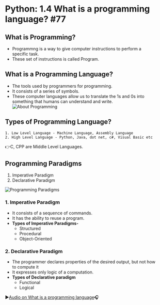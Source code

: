 # Python: 1.4 What is a programming language? #77

## **What is Programming?**
- Programmng is a way to give computer instructions to perform a specific task.
- These set of instructions is called Program.
## **What is a Programming Language?**
- The tools used by programmers for programming.
- It consists of a series of symbols.
- These computer languages allow us to translate the 1s and 0s into something that humans can understand and write. 
![About Programming](https://upload.wikimedia.org/wikipedia/commons/2/2d/Programming_language.png)
## **Types of Programming Language?**
    1. Low Level Language - Machine Language, Assembly Language
    2. High Level Language - Python, Java, dot net, c#, Visual Basic etc
:point_right:C, CPP are Middle Level Languages.
## **Programming Paradigms**
1. Imperative Paradigm
2. Declarative Paradigm

![Programming Paradigms](https://image.slidesharecdn.com/programmingparadigms-120517103615-phpapp02/95/programming-paradigms-1-728.jpg?cb=1337681177)
### **1. Imperative Paradigm**
- It consists of a sequence of commands.
- It has the ability to reuse a program.
- **Types of Imperative Paradigms-**
  - Structured
  - Procedural
  - Object-Oriented
### **2. Declarative Paradigm**
- The programmer declares properties of the desired output, but not how to compute it
- It expresses only logic of a computation.
- **Types of Declarative paradigm**
    - Functional
    - Logical


:arrow_forward:[Audio on What is a programming language](https://drive.google.com/file/d/1oPA21ydmEPGWjhxRICzG6ys3c8pvrIqu/view?usp=sharing):headphones:
